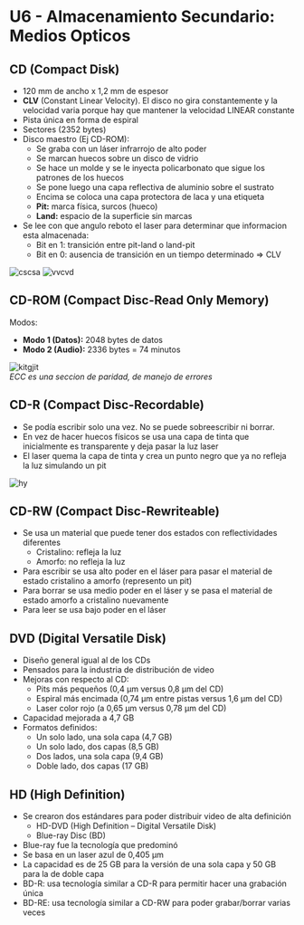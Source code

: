 # U6 - Almacenamiento Secundario: Medios Opticos

## CD (Compact Disk)
- 120 mm de ancho x 1,2 mm de espesor
- **CLV** (Constant Linear Velocity). El disco no gira constantemente y la velocidad varia porque hay que mantener la velocidad LINEAR constante
- Pista única en forma de espiral 
- Sectores (2352 bytes) 
- Disco maestro (Ej CD-ROM): 
  - Se graba con un láser infrarrojo de alto poder 
  - Se marcan huecos sobre un disco de vidrio 
  - Se hace un molde y se le inyecta policarbonato que sigue los patrones de los huecos 
  - Se pone luego una capa reflectiva de aluminio sobre el sustrato 
  - Encima se coloca una capa protectora de laca y una etiqueta 
  - **Pit:** marca física, surcos (hueco) 
  - **Land:** espacio de la superficie sin marcas
- Se lee con que angulo reboto el laser para determinar que informacion esta almacenada:
  - Bit en 1: transición entre pit-land o land-pit 
  - Bit en 0: ausencia de transición en un tiempo determinado => CLV 

![cscsa](https://github.com/user-attachments/assets/47769366-b974-40c2-a23e-c257177ce74b)
![vvcvd](https://github.com/user-attachments/assets/15f4bfd1-a2b0-4261-904f-33ad261c1499)

## CD-ROM (Compact Disc-Read Only Memory)
Modos:
- **Modo 1 (Datos):** 2048 bytes de datos
- **Modo 2 (Audio):** 2336 bytes = 74 minutos

![kitgjit](https://github.com/user-attachments/assets/333bb5c0-97d1-4efc-bab5-a7f7b0b3d4e6)<br>
*ECC es una seccion de paridad, de manejo de errores*

## CD-R (Compact Disc-Recordable)
- Se podía escribir solo una vez. No se puede sobreescribir ni borrar.
- En vez de hacer huecos físicos se usa una capa de tinta que inicialmente es transparente y deja pasar la luz laser
- El laser quema la capa de tinta y crea un punto negro que ya no refleja la luz simulando un pit

![hy](https://github.com/user-attachments/assets/c0f00504-cc37-4544-906d-90eec9bbf79c)

## CD-RW (Compact Disc-Rewriteable)
- Se usa un material que puede tener dos estados con reflectividades diferentes 
  - Cristalino: refleja la luz 
  - Amorfo: no refleja la luz 
- Para escribir se usa alto poder en el láser para pasar el material de estado cristalino a amorfo (represento un pit) 
- Para borrar se usa medio poder en el láser y se pasa el material de estado amorfo a cristalino nuevamente 
- Para leer se usa bajo poder en el láser 

## DVD (Digital Versatile Disk)
- Diseño general igual al de los CDs
- Pensados para la industria de distribución de video
- Mejoras con respecto al CD:
  - Pits más pequeños (0,4 μm versus 0,8 μm del CD)
  - Espiral más encimada (0,74 μm entre pistas versus 1,6 μm del CD)
  - Laser color rojo (a 0,65 μm versus 0,78 μm del CD)
- Capacidad mejorada a 4,7 GB
- Formatos definidos:
  - Un solo lado, una sola capa (4,7 GB)
  - Un solo lado, dos capas (8,5 GB)
  - Dos lados, una sola capa (9,4 GB)
  - Doble lado, dos capas (17 GB)
 
## HD (High Definition)
- Se crearon dos estándares para poder distribuir video de alta definición
  - HD-DVD (High Definition – Digital Versatile Disk)
  - Blue-ray Disc (BD)
- Blue-ray fue la tecnología que predominó
- Se basa en un laser azul de 0,405 μm
- La capacidad es de 25 GB para la versión de una sola capa y 50 GB para la de doble capa
- BD-R: usa tecnología similar a CD-R para permitir hacer una grabación única
- BD-RE: usa tecnología similar a CD-RW para poder grabar/borrar varias veces

